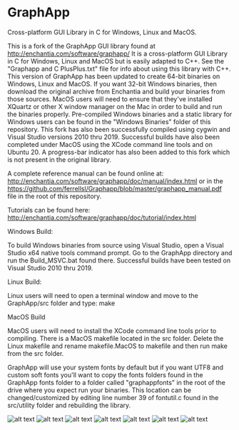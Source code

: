 # GraphApp
 Cross-platform GUI Library in C for Windows, Linux and MacOS.  
 
This is a fork of the GraphApp GUI library found at http://enchantia.com/software/graphapp/
It is a cross-platform GUI Library in C for Windows, Linux and MacOS but is easily adapted to C++.
See the "Graphapp and C PlusPlus.txt" file for info about using this library with C++.
This version of GraphApp has been updated to create 64-bit binaries on Windows, Linux and MacOS.
If you want 32-bit Windows binaries, then download the original archive from Enchantia and build your binaries from
those sources.  MacOS users will need to ensure that they've installed XQuartz or other X window manager
on the Mac in order to build and run the binaries properly.  Pre-compiled Windows binaries and a static library for
Windows users can be found in the "Windows Binaries" folder of this repository.  This fork has also
been successfully compiled using cygwin and Visual Studio versions 2010 thru 2019.  Successful builds have also been completed 
under MacOS using the XCode command line tools and on Ubuntu 20.  A progress-bar indicator has also been added
to this fork which is not present in the original library.  

A complete reference manual can be found online at:  http://enchantia.com/software/graphapp/doc/manual/index.html
or in the https://github.com/ferrellsl/Graphapp/blob/master/graphapp_manual.pdf file in the root of this repository.

Tutorials can be found here:  http://enchantia.com/software/graphapp/doc/tutorial/index.html

Windows Build:

To build Windows binaries from source using Visual Studio, open a Visual Studio x64 native tools command prompt.  Go to the GraphApp
directory and run the Build_MSVC.bat found there.  Successful builds have been tested on Visual Studio 2010 thru 2019.

Linux Build:

Linux users will need to open a terminal window and move to the GraphApp/src folder and type:  make


MacOS Build

MacOS users will need to install the XCode command line tools prior to compiling.  There is a MacOS makefile
located in the src folder.  Delete the Linux makefile and rename makefile.MacOS to makefile and then run make from the src folder.

GraphApp will use your system fonts by default but if you want UTF8 and custom soft fonts you'll want to copy the fonts
folders found in the GraphApp fonts folder to a folder called "graphappfonts" in the root of the drive where you expect
run your binaries.  This location can be changed/customized by editing line number 39 of fontutil.c found in the src/utility folder
and rebuilding the library.

![alt text](https://github.com/ferrellsl/Graphapp/blob/master/graphapp-demo.png?raw=true)
![alt text](https://github.com/ferrellsl/Graphapp/blob/master/progressbar.png?raw=true)
![alt text](https://github.com/ferrellsl/Graphapp/blob/master/textfields.png?raw=true)
![alt text](https://github.com/ferrellsl/Graphapp/blob/master/rainbow.png?raw=true)
![alt text](https://github.com/ferrellsl/Graphapp/blob/master/tabpane1.png?raw=true)
![alt text](https://github.com/ferrellsl/Graphapp/blob/master/tabpane2.png?raw=true)
![alt text](https://github.com/ferrellsl/Graphapp/blob/master/utf8edit.png?raw=true)

